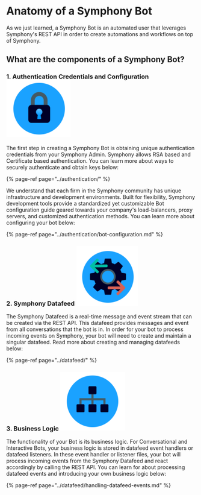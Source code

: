 # Anatomy of a Symphony Bot

As we just learned, a Symphony Bot is an automated user that leverages Symphony's REST API in order to create automations and workflows on top of Symphony.

## What are the components of a Symphony Bot?

### 1.  Authentication Credentials and Configuration  ![](../../.gitbook/assets/screen-shot-2020-07-02-at-11.52.10-am.png) 

The first step in creating a Symphony Bot is obtaining unique authentication credentials from your Symphony Admin.  Symphony allows RSA based and Certificate based authentication.  You can learn more  about ways to securely authenticate and obtain keys below:

{% page-ref page="../authentication/" %}

We understand that each firm in the Symphony community has unique infrastructure and development environments.  Built for flexibility, Symphony development tools provide a standardized yet customizable Bot configuration guide geared towards your company's load-balancers, proxy servers, and customized authentication methods.  You can learn more about configuring your bot below:

{% page-ref page="../authentication/bot-configuration.md" %}

### 2. Symphony Datafeed ![](../../.gitbook/assets/screen-shot-2020-07-02-at-12.02.55-pm.png) 

The Symphony Datafeed is a real-time message and event stream that can be created via the REST API.  This datafeed provides messages and event from all conversations that the bot is in.  In order for your bot to process incoming events on Symphony, your bot will need to create and maintain a singular datafeed. Read more about creating and managing datafeeds below:

{% page-ref page="../datafeed/" %}

### 3.  Business Logic ![](../../.gitbook/assets/screen-shot-2020-07-02-at-12.31.41-pm.png) 

The functionality of your Bot is its business logic.  For Conversational and Interactive Bots,  your business logic is stored in datafeed event handlers or datafeed listeners.  In these event handler or listener files, your bot will process incoming events from the Symphony Datafeed and react accordingly by calling the REST API.  You can learn for about processing datafeed events and introducing your own business logic below:

{% page-ref page="../datafeed/handling-datafeed-events.md" %}



     

